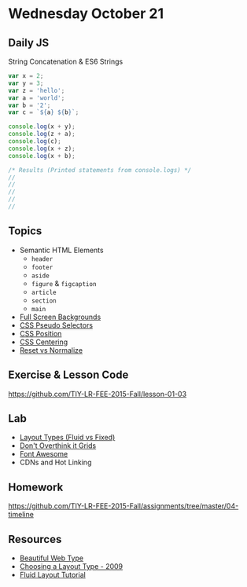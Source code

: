# Wednesday October 21


## Daily JS

String Concatenation & ES6 Strings

```js
var x = 2;
var y = 3;
var z = 'hello';
var a = 'world';
var b = '2';
var c = `${a} ${b}`;

console.log(x + y);
console.log(z + a);
console.log(c);
console.log(x + z);
console.log(x + b);

/* Results (Printed statements from console.logs) */
//
//
//
//
//
```

## Topics

* Semantic HTML Elements
  - `header`
  - `footer`
  - `aside`
  - `figure` & `figcaption`
  - `article`
  - `section`
  - `main`
* [Full Screen Backgrounds](backgrounds.html)
* [CSS Pseudo Selectors](pseudo-selectors.html)
* [CSS Position](position.html)
* [CSS Centering](centering.html)
* [Reset vs Normalize](reseting.html)

## Exercise & Lesson Code

https://github.com/TIY-LR-FEE-2015-Fall/lesson-01-03

## Lab

* [Layout Types (Fluid vs Fixed)](layout-types.html)
* [Don't Overthink it Grids](https://css-tricks.com/dont-overthink-it-grids/)
* [Font Awesome](http://fontawesome.io/)
* CDNs and Hot Linking

## Homework

https://github.com/TIY-LR-FEE-2015-Fall/assignments/tree/master/04-timeline

## Resources

* [Beautiful Web Type](http://hellohappy.org/beautiful-web-type/)
* [Choosing a Layout Type - 2009](http://www.smashingmagazine.com/2009/06/fixed-vs-fluid-vs-elastic-layout-whats-the-right-one-for-you/)
* [Fluid Layout Tutorial](http://www.creativebloq.com/css3/create-fluid-layouts-html5-and-css3-3142768)
